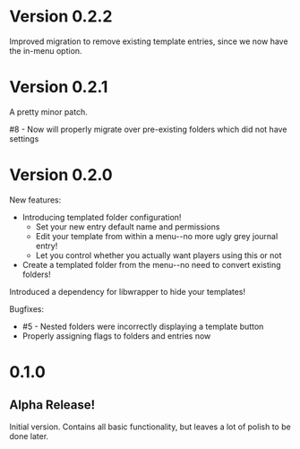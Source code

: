 
# Version 0.2.2

Improved migration to remove existing template entries, since we now have the in-menu option.

# Version 0.2.1

A pretty minor patch.

#8 - Now will properly migrate over pre-existing folders which did not have settings

# Version 0.2.0

New features:
* Introducing templated folder configuration!
  * Set your new entry default name and permissions
  * Edit your template from within a menu--no more ugly grey journal entry!
  * Let you control whether you actually want players using this or not
* Create a templated folder from the menu--no need to convert existing folders!

Introduced a dependency for libwrapper to hide your templates!

Bugfixes:
* #5 - Nested folders were incorrectly displaying a template button
* Properly assigning flags to folders and entries now

# 0.1.0

## Alpha Release!

Initial version. Contains all basic functionality, but leaves a lot of polish to be done later.
